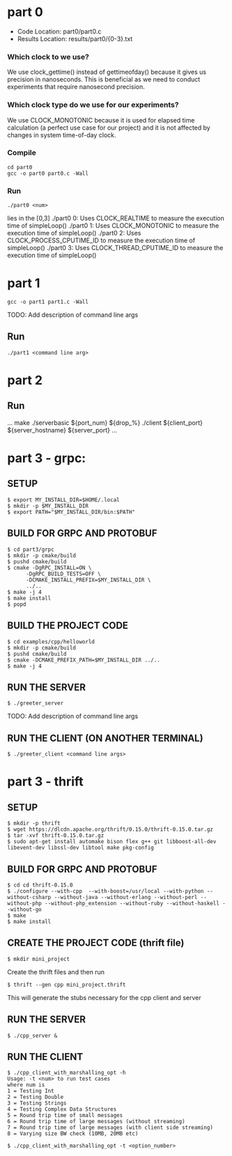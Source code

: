# part 0

* Code Location: part0/part0.c
* Results Location: results/part0/{0-3}.txt

### Which clock to we use? 
We use clock_gettime() instead of gettimeofday() because it gives us precision in nanoseconds. This is beneficial as we need to conduct experiments that require nanosecond precision.

### Which clock type do we use for our experiments?
We use CLOCK_MONOTONIC because it is used for elapsed time calculation (a perfect use case for our project) and it is not affected by changes in system time-of-day clock.

### Compile
```
cd part0
gcc -o part0 part0.c -Wall
```

### Run
```
./part0 <num>
```
<num> lies in the [0,3]
./part0 0: Uses CLOCK_REALTIME to measure the execution time of simpleLoop()
./part0 1: Uses CLOCK_MONOTONIC to measure the execution time of simpleLoop()
./part0 2: Uses CLOCK_PROCESS_CPUTIME_ID to measure the execution time of simpleLoop()
./part0 3: Uses CLOCK_THREAD_CPUTIME_ID to measure the execution time of simpleLoop()
      

# part 1
```
gcc -o part1 part1.c -Wall
```

TODO: Add description of command line args
## Run
```
./part1 <command line arg>
```

# part 2
## Run
...
make
./serverbasic ${port_num} ${drop_%}
./client ${client_port} ${server_hostname} ${server_port}
...

# part 3 - grpc:
## SETUP
```
$ export MY_INSTALL_DIR=$HOME/.local
$ mkdir -p $MY_INSTALL_DIR
$ export PATH="$MY_INSTALL_DIR/bin:$PATH"
```

## BUILD FOR GRPC AND PROTOBUF
```
$ cd part3/grpc
$ mkdir -p cmake/build
$ pushd cmake/build
$ cmake -DgRPC_INSTALL=ON \
      -DgRPC_BUILD_TESTS=OFF \
      -DCMAKE_INSTALL_PREFIX=$MY_INSTALL_DIR \
      ../..
$ make -j 4
$ make install
$ popd
```

## BUILD THE PROJECT CODE
```
$ cd examples/cpp/helloworld
$ mkdir -p cmake/build
$ pushd cmake/build
$ cmake -DCMAKE_PREFIX_PATH=$MY_INSTALL_DIR ../..
$ make -j 4
```

## RUN THE SERVER
```
$ ./greeter_server
```

TODO: Add description of command line args
## RUN THE CLIENT (ON ANOTHER TERMINAL)
```
$ ./greeter_client <command line args>
```

# part 3 - thrift 

## SETUP
```
$ mkdir -p thrift
$ wget https://dlcdn.apache.org/thrift/0.15.0/thrift-0.15.0.tar.gz
$ tar -xvf thrift-0.15.0.tar.gz
$ sudo apt-get install automake bison flex g++ git libboost-all-dev libevent-dev libssl-dev libtool make pkg-config 
```

## BUILD FOR GRPC AND PROTOBUF
```
$ cd cd thrift-0.15.0
$ ./configure --with-cpp  --with-boost=/usr/local --with-python --without-csharp --without-java --without-erlang --without-perl --without-php --without-php_extension --without-ruby --without-haskell --without-go
$ make 
$ make install
```

## CREATE THE PROJECT CODE (thrift file)
```
$ mkdir mini_project
```
Create the thrift files and then run 
```
$ thrift --gen cpp mini_project.thrift
```
This will generate the stubs necessary for the cpp client and server

## RUN THE SERVER
```
$ ./cpp_server &
```

## RUN THE CLIENT

```
$ ./cpp_client_with_marshalling_opt -h
Usage: -t <num> to run test cases
where num is
1 = Testing Int
2 = Testing Double
3 = Testing Strings
4 = Testing Complex Data Structures
5 = Round trip time of small messages
6 = Round trip time of large messages (without streaming)
7 = Round trip time of large messages (with client side streaming)
8 = Varying size BW check (10MB, 20MB etc)

$ ./cpp_client_with_marshalling_opt -t <option_number>
```

